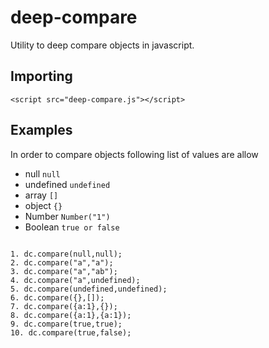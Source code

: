 # deep-compare

Utility to deep compare objects in javascript.

## Importing

```
<script src="deep-compare.js"></script>
```

## Examples

In order to compare objects following list of values are allow
* null `null`
* undefined `undefined`
* array `[]`
* object `{}`
* Number `Number("1")`
* Boolean `true or false`

```

1. dc.compare(null,null);
2. dc.compare("a","a");
3. dc.compare("a","ab");
4. dc.compare("a",undefined);
5. dc.compare(undefined,undefined);
6. dc.compare({},[]);
7. dc.compare({a:1},{});
8. dc.compare({a:1},{a:1});
9. dc.compare(true,true);
10. dc.compare(true,false);

```

